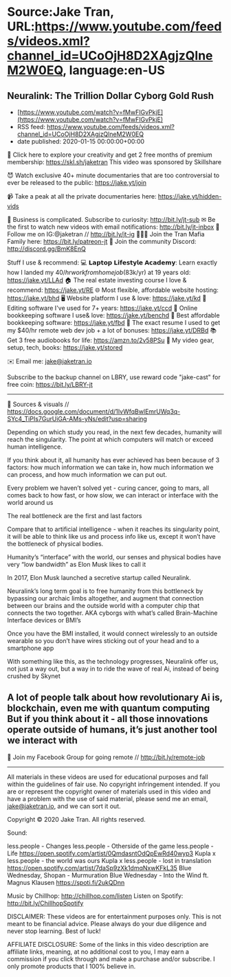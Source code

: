 # Source:Jake Tran, URL:https://www.youtube.com/feeds/videos.xml?channel_id=UCoOjH8D2XAgjzQlneM2W0EQ, language:en-US

## Neuralink: The Trillion Dollar Cyborg Gold Rush
 - [https://www.youtube.com/watch?v=fMwFIGvPkjE](https://www.youtube.com/watch?v=fMwFIGvPkjE)
 - RSS feed: https://www.youtube.com/feeds/videos.xml?channel_id=UCoOjH8D2XAgjzQlneM2W0EQ
 - date published: 2020-01-15 00:00:00+00:00

🌌 Click here to explore your creativity and get 2 free months of premium membership: https://skl.sh/jaketran
This video was sponsored by Skillshare

😈 Watch exclusive 40+ minute documentaries that are too controversial to ever be released to the public: https://jake.yt/join 

📹 Take a peak at all the private documentaries here: https://jake.yt/hidden-vids

🎥 Business is complicated. Subscribe to curiosity: http://bit.ly/jt-sub
✉ Be the first to watch new videos with email notifications: http://bit.ly/jt-inbox
📸 Follow me on IG:@jaketran // http://bit.ly/jt-ig
👨👦👦 Join the Tran Mafia Family here: https://bit.ly/patreon-jt
💬 Join the community Discord: http://discord.gg/BmK8EnQ

Stuff I use & recommend:
💻 𝗟𝗮𝗽𝘁𝗼𝗽 𝗟𝗶𝗳𝗲𝘀𝘁𝘆𝗹𝗲 𝗔𝗰𝗮𝗱𝗲𝗺𝘆: Learn exactly how I landed my $40/hr work from home job ($83k/yr) at 19 years old: https://jake.yt/LLAd
🏠 The real estate investing course I love & recommend: https://jake.yt/RE
🌐 Most flexible, affordable website hosting: https://jake.yt/bhd
🖥️ Website platform I use & love: https://jake.yt/kd
💽 Editing software I've used for 7+ years: https://jake.yt/ccd
📒 Online bookkeeping software I use& love: https://jake.yt/benchd 
🧾 Best affordable bookkeeping software: https://jake.yt/fbd
📜 The exact resume I used to get my $40/hr remote web dev job + a lot of bonuses: https://jake.yt/DRBd
📚 Get 3 free audiobooks for life: https://amzn.to/2v58PSu
🎥 My video gear, setup, tech, books: https://jake.yt/stored

✉️ Email me: jake@jaketran.io

Subscribe to the backup channel on LBRY, use reward code "jake-cast" for free coin: https://bit.ly/LBRY-jt

-----------------------

📰 Sources & visuals // https://docs.google.com/document/d/1IvWfqBwlEmrUWq3q-SYc4_TiPIs7GurUiGA-AMs-yNs/edit?usp=sharing

Depending on which study you read, in the next few decades, humanity will reach the singularity. The point at which computers will match or exceed human intelligence.

If you think about it, all humanity has ever achieved has been because of 3 factors: how much information we can take in, how much information we can process, and how much information we can put out.

Every problem we haven’t solved yet - curing cancer, going to mars, all comes back to how fast, or how slow, we can interact or interface with the world around us

The real bottleneck are the first and last factors

Compare that to artificial intelligence - when it reaches its singularity point, it will be able to think like us and process info like us, except it won’t have the bottleneck of physical bodies.

Humanity’s “interface” with the world, our senses and physical bodies have very “low bandwidth” as Elon Musk likes to call it

In 2017, Elon Musk launched a secretive startup called Neuralink.

Neuralink’s long term goal is to free humanity from this bottleneck by bypassing our archaic limbs altogether, and augment that connection between our brains and the outside world with a computer chip that connects the two together. AKA cyborgs with what’s called Brain-Machine Interface devices or BMI’s

Once you have the BMI installed, it would connect wirelessly to an outside wearable so you don’t have wires sticking out of your head and to a smartphone app

With something like this, as the technology progresses, Neuralink offer us, not just a way out, but a way in to ride the wave of real Ai, instead of being crushed by Skynet

A lot of people talk about how revolutionary Ai is, blockchain, even me with quantum computing
But if you think about it - all those innovations operate outside of humans, it’s just another tool we interact with
-----------------------

🌅 Join my Facebook Group for going remote // http://bit.ly/remote-job

-----------------------

All materials in these videos are used for educational purposes and fall within the guidelines of fair use. No copyright infringement intended. If you are or represent the copyright owner of materials used in this video and have a problem with the use of said material, please send me an email, jake@jaketran.io, and we can sort it out.

Copyright © 2020 Jake Tran. All rights reserved.

Sound:

less.people - Changes
less.people - Otherside of the game 
less.people - Life
https://open.spotify.com/artist/0QmdasntOdQpEwRd40wyp3
Kupla x less.people - the world was ours
Kupla x less.people - lost in translation
https://open.spotify.com/artist/7daSp9zXk1dmqNxwKFkL35
Blue Wednesday, Shopan - Murmuration 
Blue Wednesday - Into the Wind ft. Magnus Klausen
https://spoti.fi/2ukQDnn 

Music by Chillhop: http://chillhop.com/listen
Listen on Spotify: http://bit.ly/ChillhopSpotify

DISCLAIMER: These videos are for entertainment purposes only. This is not meant to be financial advice. Please always do your due diligence and never stop learning. Best of luck!

AFFILIATE DISCLOSURE: Some of the links in this video description are affiliate links, meaning, at no additional cost to you, I may earn a commission if you click through and make a purchase and/or subscribe. I only promote products that I 100% believe in.

